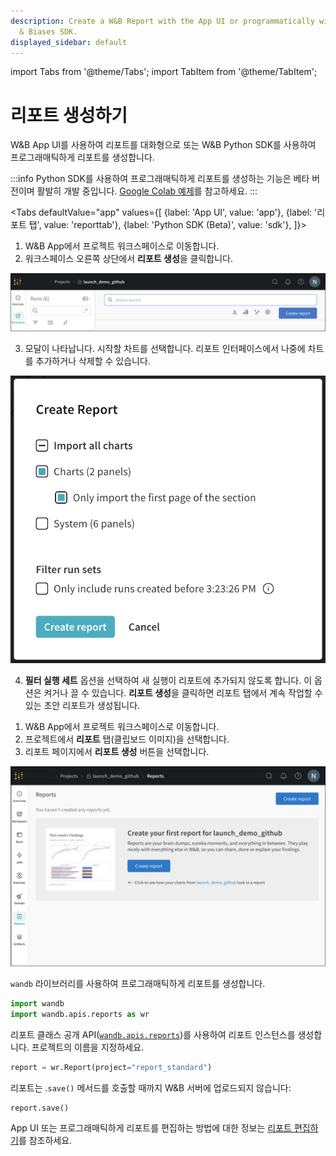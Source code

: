 ```yaml
---
description: Create a W&B Report with the App UI or programmatically with the Weights
  & Biases SDK.
displayed_sidebar: default
---
```

import Tabs from '@theme/Tabs';
import TabItem from '@theme/TabItem';

# 리포트 생성하기

<head>
  <title>W&B 리포트 생성하기</title>
</head>

W&B App UI를 사용하여 리포트를 대화형으로 또는 W&B Python SDK를 사용하여 프로그래매틱하게 리포트를 생성합니다.

:::info
Python SDK를 사용하여 프로그래매틱하게 리포트를 생성하는 기능은 베타 버전이며 활발히 개발 중입니다. [Google Colab 예제](https://colab.research.google.com/github/wandb/examples/blob/master/colabs/intro/Report_API_Quickstart.ipynb)를 참고하세요.
:::

<Tabs
  defaultValue="app"
  values={[
    {label: 'App UI', value: 'app'},
    {label: '리포트 탭', value: 'reporttab'},
    {label: 'Python SDK (Beta)', value: 'sdk'},
  ]}>
  <TabItem value="app">

1. W&B App에서 프로젝트 워크스페이스로 이동합니다.
2. 워크스페이스 오른쪽 상단에서 **리포트 생성**을 클릭합니다.

![](/images/reports/create_a_report_button.png)

3. 모달이 나타납니다. 시작할 차트를 선택합니다. 리포트 인터페이스에서 나중에 차트를 추가하거나 삭제할 수 있습니다.

![](/images/reports/create_a_report_modal.png)

4. **필터 실행 세트** 옵션을 선택하여 새 실행이 리포트에 추가되지 않도록 합니다. 이 옵션은 켜거나 끌 수 있습니다. **리포트 생성**을 클릭하면 리포트 탭에서 계속 작업할 수 있는 초안 리포트가 생성됩니다.


  </TabItem>
  <TabItem value="reporttab">

1. W&B App에서 프로젝트 워크스페이스로 이동합니다.
2. 프로젝트에서 **리포트** 탭(클립보드 이미지)을 선택합니다.
3. 리포트 페이지에서 **리포트 생성** 버튼을 선택합니다. 

![](/images/reports/create_report_button.png)
  </TabItem>
  <TabItem value="sdk">

`wandb` 라이브러리를 사용하여 프로그래매틱하게 리포트를 생성합니다.

```python
import wandb
import wandb.apis.reports as wr
```

리포트 클래스 공개 API([`wandb.apis.reports`](https://docs.wandb.ai/ref/python/public-api/api#reports))를 사용하여 리포트 인스턴스를 생성합니다. 프로젝트의 이름을 지정하세요.

```python
report = wr.Report(project="report_standard")
```

리포트는 .`save()` 메서드를 호출할 때까지 W&B 서버에 업로드되지 않습니다:

```python
report.save()
```

App UI 또는 프로그래매틱하게 리포트를 편집하는 방법에 대한 정보는 [리포트 편집하기](https://docs.wandb.ai/guides/reports/edit-a-report)를 참조하세요.
  </TabItem>
</Tabs>